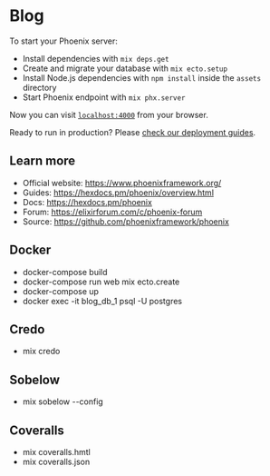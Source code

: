 # Blog

To start your Phoenix server:

- Install dependencies with `mix deps.get`
- Create and migrate your database with `mix ecto.setup`
- Install Node.js dependencies with `npm install` inside the `assets` directory
- Start Phoenix endpoint with `mix phx.server`

Now you can visit [`localhost:4000`](http://localhost:4000) from your browser.

Ready to run in production? Please [check our deployment guides](https://hexdocs.pm/phoenix/deployment.html).

## Learn more

- Official website: https://www.phoenixframework.org/
- Guides: https://hexdocs.pm/phoenix/overview.html
- Docs: https://hexdocs.pm/phoenix
- Forum: https://elixirforum.com/c/phoenix-forum
- Source: https://github.com/phoenixframework/phoenix

## Docker

- docker-compose build
- docker-compose run web mix ecto.create
- docker-compose up
- docker exec -it blog_db_1 psql -U postgres

## Credo

- mix credo

## Sobelow

- mix sobelow --config

## Coveralls

- mix coveralls.hmtl
- mix coveralls.json
